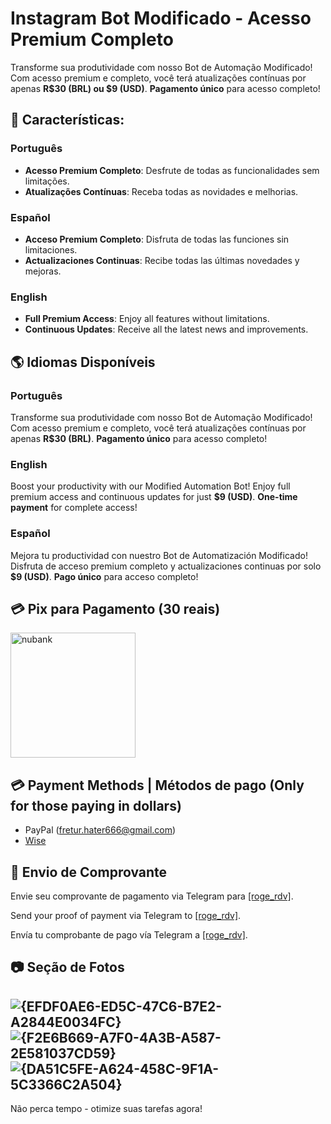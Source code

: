 # Instagram Bot Modificado - Acesso Premium Completo

Transforme sua produtividade com nosso Bot de Automação Modificado! Com acesso premium e completo, você terá atualizações contínuas por apenas **R$30 (BRL) ou $9 (USD)**. **Pagamento único** para acesso completo!

## 🚀 Características:

### Português
- **Acesso Premium Completo**: Desfrute de todas as funcionalidades sem limitações.
- **Atualizações Contínuas**: Receba todas as novidades e melhorias.

### Español
- **Acceso Premium Completo**: Disfruta de todas las funciones sin limitaciones.
- **Actualizaciones Continuas**: Recibe todas las últimas novedades y mejoras.

### English
- **Full Premium Access**: Enjoy all features without limitations.
- **Continuous Updates**: Receive all the latest news and improvements.

## 🌎 Idiomas Disponíveis

### Português
Transforme sua produtividade com nosso Bot de Automação Modificado! Com acesso premium e completo, você terá atualizações contínuas por apenas **R$30 (BRL)**. **Pagamento único** para acesso completo!

### English
Boost your productivity with our Modified Automation Bot! Enjoy full premium access and continuous updates for just **$9 (USD)**. **One-time payment** for complete access!

### Español
Mejora tu productividad con nuestro Bot de Automatización Modificado! Disfruta de acceso premium completo y actualizaciones continuas por solo **$9 (USD)**. **Pago único** para acceso completo!

## 💳 Pix para Pagamento (30 reais)

<img src="https://github.com/user-attachments/assets/8e5ed90c-c1e8-42b5-a7fb-12fcc8d0166c" alt="nubank" width="200"/>

## 💳 Payment Methods | Métodos de pago (Only for those paying in dollars)
- PayPal (fretur.hater666@gmail.com)
- [Wise](https://wise.com/pay/me/rogerdavidr1)

## 📱 Envio de Comprovante
Envie seu comprovante de pagamento via Telegram para [[roge_rdv]](https://t.me/roge_rdv).

Send your proof of payment via Telegram to [[roge_rdv]](https://t.me/roge_rdv).

Envía tu comprobante de pago vía Telegram a [[roge_rdv]](https://t.me/roge_rdv).

## 📷 Seção de Fotos
![{EFDF0AE6-ED5C-47C6-B7E2-A2844E0034FC}](https://github.com/user-attachments/assets/87802b09-335b-4d20-9fdf-316029d97ec5)
![{F2E6B669-A7F0-4A3B-A587-2E581037CD59}](https://github.com/user-attachments/assets/3efefcc6-a357-4279-9072-b86059972217)
![{DA51C5FE-A624-458C-9F1A-5C3366C2A504}](https://github.com/user-attachments/assets/11024ef2-a802-4809-a8b6-8c57e7ed2be8)
---

Não perca tempo - otimize suas tarefas agora!
